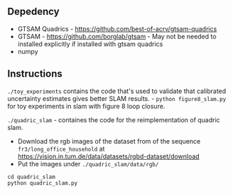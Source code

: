 ## Depedency
* GTSAM Quadrics - https://github.com/best-of-acrv/gtsam-quadrics
* GTSAM - https://github.com/borglab/gtsam - May not be needed to installed explicitly if installed with gtsam quadrics
* numpy

## Instructions

`./toy_experiments` contains the code that's used to validate that calibrated uncertainty estimates gives better SLAM results. 
    - `python figure8_slam.py` for toy experiments in slam with figure 8 loop closure. 

`./quadric_slam` - containes the code for the reimplementation of quadric slam. 
 - Download the rgb images of the dataset from of the sequence `fr3/long_office_household` at https://vision.in.tum.de/data/datasets/rgbd-dataset/download
 - Put the images under `./quadric_slam/data/rgb/`

```
cd quadric_slam
python quadric_slam.py
```